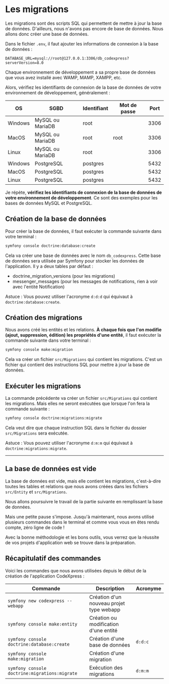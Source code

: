 # Les migrations

Les migrations sont des scripts SQL qui permettent de mettre à jour la base de données. D'ailleurs, nous n'avons pas encore de base de données. Nous allons donc créer une base de données.

Dans le fichier `.env`, il faut ajouter les informations de connexion à la base de données :

```dotenv
DATABASE_URL=mysql://root@127.0.0.1:3306/db_codexpress?serverVersion=8.0
```

Chaque environnement de développement a sa propre base de données que vous avez installé avec WAMP, MAMP, XAMPP, etc.

Alors, vérifiez les identifiants de connexion de la base de données de votre environnement de développement, généralement :

| OS | SGBD | Identifiant | Mot de passe | Port |
| --- | --- | --- | --- | --- |
| Windows | MySQL ou MariaDB | root | | 3306 |
| MacOS | MySQL ou MariaDB | root | root | 3306 |
| Linux | MySQL ou MariaDB | root | | 3306 |
| Windows | PostgreSQL | postgres | | 5432 |
| MacOS | PostgreSQL | postgres | | 5432 |
| Linux | PostgreSQL | postgres | | 5432 |

Je répète, **vérifiez les identifiants de connexion de la base de données de votre environnement de développement**. Ce sont des exemples pour les bases de données MySQL et PostgreSQL.

## Création de la base de données

Pour créer la base de données, il faut exécuter la commande suivante dans votre terminal :


```bash
symfony console doctrine:database:create
```

Cela va créer une base de données avec le nom `db_codexpress`. Cette base de données sera utilisée par Symfony pour stocker les données de l'application. Il y a deux tables par défaut :

- doctrine_migration_versions (pour les migrations)
- messenger_messages (pour les messages de notifications, rien à voir avec l'entité Notification)
  
Astuce : Vous pouvez utiliser l'acronyme `d:d:d` qui équivaut à `doctrine:database:create`.

## Création des migrations

Nous avons créé les entités et les relations. **À chaque fois que l'on modifie (ajout, suppression, édition) les propriétés d'une entité**, il faut exécuter la commande suivante dans votre terminal :

```bash
symfony console make:migration
```

Cela va créer un fichier `src/Migrations` qui contient les migrations. C'est un fichier qui contient des instructions SQL pour mettre à jour la base de données.

## Exécuter les migrations

La commande précédente va créer un fichier `src/Migrations` qui contient les migrations. Mais elles ne seront exécutées que lorsque l'on fera la commande suivante :

```bash
symfony console doctrine:migrations:migrate
```

Cela veut dire que chaque instruction SQL dans le fichier du dossier `src/Migrations` sera exécutée.

Astuce : Vous pouvez utiliser l'acronyme `d:m:m` qui équivaut à `doctrine:migrations:migrate`.

---

## La base de données est vide

La base de données est vide, mais elle contient les migrations, c'est-à-dire toutes les tables et relations que nous avons créées dans les fichiers `src/Entity` et `src/Migrations`.

Nous allons poursuivre le travail de la partie suivante en remplissant la base de données.

Mais une petite pause s'impose. Jusqu'à maintenant, nous avons utilisé plusieurs commandes dans le terminal et comme vous vous en êtes rendu compte, zéro ligne de code !

Avec la bonne méthodologie et les bons outils, vous verrez que la réussite de vos projets d'application web se trouve dans la préparation.

## Récapitulatif des commandes

Voici les commandes que nous avons utilisées depuis le début de la création de l'application CodeXpress :

| Commande | Description | Acronyme |
| --- | --- | --- |
| `symfony new codexpress --webapp` | Création d'un nouveau projet type webapp | |
| `symfony console make:entity` | Création ou modification d'une entité | |
| `symfony console doctrine:database:create` | Création d'une base de données | `d:d:c` |
| `symfony console make:migration` | Création d'une migration | |
| `symfony console doctrine:migrations:migrate` | Exécution des migrations | `d:m:m` |
